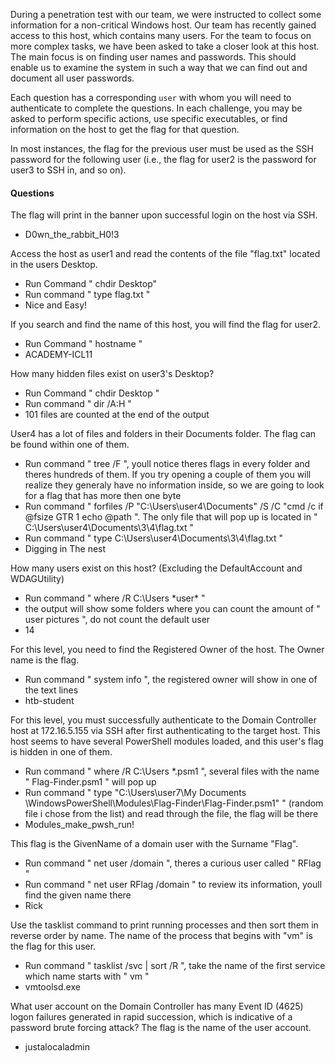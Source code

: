 During a penetration test with our team, we were instructed to collect some information for a non-critical Windows host. Our team has recently gained access to this host, which contains many users. For the team to focus on more complex tasks, we have been asked to take a closer look at this host. The main focus is on finding user names and passwords. This should enable us to examine the system in such a way that we can find out and document all user passwords.

Each question has a corresponding `user` with whom you will need to authenticate to complete the questions. In each challenge, you may be asked to perform specific actions, use specific executables, or find information on the host to get the flag for that question.

In most instances, the flag for the previous user must be used as the SSH password for the following user (i.e., the flag for user2 is the password for user3 to SSH in, and so on).





#### Questions

The flag will print in the banner upon successful login on the host via SSH.

* D0wn_the_rabbit_H0!3

Access the host as user1 and read the contents of the file "flag.txt" located in the users Desktop.

* Run Command " chdir Desktop"
* Run command " type flag.txt "
* Nice and Easy!

If you search and find the name of this host, you will find the flag for user2.

* Run Command " hostname "
* ACADEMY-ICL11

How many hidden files exist on user3's Desktop?

* Run Command " chdir Desktop "
* Run command " dir /A:H "
* 101 files are counted at the end of the output


User4 has a lot of files and folders in their Documents folder. The flag can be found within one of them.

* Run command " tree /F ", youll notice theres flags in every folder and theres hundreds of them. If you try opening a couple of them you will realize they generaly have no information inside, so we are going to look for a flag that has more then one byte
* Run command " forfiles /P "C:\Users\user4\Documents" /S /C "cmd /c if @fsize GTR 1 echo @path ". The only file that will pop up is located in " C:\Users\user4\Documents\3\4\flag.txt " 
* Run command " type C:\Users\user4\Documents\3\4\flag.txt "
* Digging in The nest


How many users exist on this host? (Excluding the DefaultAccount and WDAGUtility)

* Run command " where /R C:\Users \*user* " 
* the output will show some folders where you can count the amount of " user pictures ", do not count the default user
* 14


For this level, you need to find the Registered Owner of the host. The Owner name is the flag.

* Run command " system info ", the registered owner will show in one of the text lines
* htb-student


For this level, you must successfully authenticate to the Domain Controller host at 172.16.5.155 via SSH after first authenticating to the target host. This host seems to have several PowerShell modules loaded, and this user's flag is hidden in one of them.

* Run command " where /R C:\Users \*.psm1 ", several files with the name " Flag-Finder.psm1 " will pop up
* Run command " type "C:\Users\user7\My Documents
\WindowsPowerShell\Modules\Flag-Finder\Flag-Finder.psm1" " (random file i chose from the list) and read through the file, the flag will be there
* Modules_make_pwsh_run!


This flag is the GivenName of a domain user with the Surname "Flag".

* Run command " net user /domain ", theres a curious user called " RFlag "
* Run command " net user RFlag /domain " to review its information, youll find the given name there
* Rick


Use the tasklist command to print running processes and then sort them in reverse order by name. The name of the process that begins with "vm" is the flag for this user.

* Run command " tasklist /svc | sort /R ", take the name of the first service which name starts with " vm "
* vmtoolsd.exe


What user account on the Domain Controller has many Event ID (4625) logon failures generated in rapid succession, which is indicative of a password brute forcing attack? The flag is the name of the user account.

* justalocaladmin
